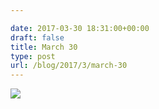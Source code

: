 ```yaml
---

date: 2017-03-30 18:31:00+00:00
draft: false
title: March 30
type: post
url: /blog/2017/3/march-30
---
```


![](/images/2017-03-30-20173march-30/image-asset.jpeg)

